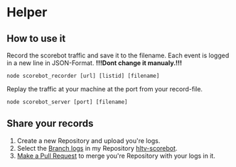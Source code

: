 # Helper

## How to use it

Record the scorebot traffic and save it to the filename.
Each event is logged in a new line in JSON-Format. 
**!!!Dont change it manualy.!!!**
```
node scorebot_recorder [url] [listid] [filename]
```


Replay the traffic at your machine at the port from your record-file.
```
node scorebot_server [port] [filename]
```

## Share your records

1. Create a new Repository and upload you're logs.
2. Select the [Branch logs](https://github.com/Nols1000/hltv-scorebot/tree/logs) in my Repository [hltv-scorebot](https://github.com/Nols1000/hltv-scorebot).
3. [Make a Pull Request](https://github.com/Nols1000/hltv-scorebot/pull/new/logs) to merge you're Repository with your logs in it.